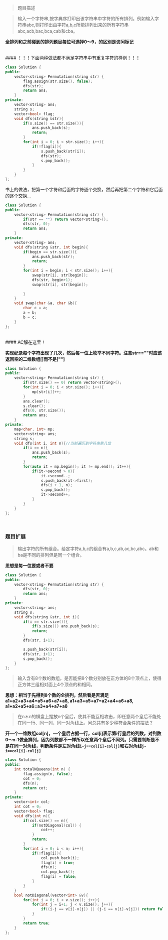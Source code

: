 > 题目描述

> 输入一个字符串,按字典序打印出该字符串中字符的所有排列。例如输入字符串abc,则打印出由字符a,b,c所能排列出来的所有字符串abc,acb,bac,bca,cab和cba。

**全排列和之前碰到的排列题目每位可选择0～9，的区别是访问标记**

<br/>
#### ！！！下面两种做法都不满足字符串中有重复字符的样例！！！

```c++
class Solution {
public:
    vector<string> Permutation(string str) {
        flag.assign(str.size(), false);
        dfs(str);
        return ans;
    }
private:
    vector<string> ans;
    string s;
    vector<bool> flag;
    void dfs(string &str){
        if(s.size() == str.size()){
            ans.push_back(s);
            return;
        }
        for(int i = 0; i < str.size(); i++){
            if(!flag[i]){
                s.push_back(str[i]);
                dfs(str);
                s.pop_back();
            }
        }
    }
};
```
书上的做法，把第一个字符和后面的字符逐个交换，然后再把第二个字符和它后面的逐个交换...
```c++
class Solution {
public:
    vector<string> Permutation(string str) {
        if(str == "") return vector<string>();
        dfs(str, 0);
        return ans;
    }
private:
    vector<string> ans;
    void dfs(string &str, int begin){
        if(begin == str.size()){
            ans.push_back(str);
            return;
        }
        for(int i = begin; i < str.size(); i++){
            swap(str[i], str[begin]);
            dfs(str, begin+1);
            swap(str[i], str[begin]);
             
        }
    }
    void swap(char &a, char &b){
        char c = a;
        a = b;
        b = c;
    }
};
```
<br/>
#### AC解在这里！

**实现纪录每个字符出现了几次，然后每一位上枚举不同字符。注意str==""时应该返回空的二维数组[]而不是[""]**

```c++
class Solution {
public:
    vector<string> Permutation(string str) {
        if(str.size() == 0) return vector<string>();
        for(int i = 0; i < str.size(); i++){
            mp[str[i]]++;
        }
        ans.clear();
        s.clear();
        dfs(0, str.size());
        return ans;
    }
private:
    map<char, int> mp;
    vector<string> ans;
    string s;
    void dfs(int i, int n){//当前遍历到字符串第几位
        if(i == n){
            ans.push_back(s);
            return;
        }
        for(auto it = mp.begin(); it != mp.end(); it++){
            if(it->second > 0){
                it->second--;
                s.push_back(it->first);
                dfs(i + 1, n);
                s.pop_back();
                it->second++;
            }
        }
    }
};
```

<br/>

### 题目扩展

> 输出字符的所有组合。给定字符a,b,c的组合有a,b,c,ab,ac,bc,abc。ab和ba是不同的排列但是同一个组合。

**思想是每一位要或者不要**

```c++
class Solution {
public:
    vector<string> Permutation(string str) {
        dfs(str, 0);
        return ans;
    }
private:
    vector<string> ans;
    string s;
    void dfs(string &str, int i){
        if(i == str.size()){
            if(s.size()) ans.push_back(s);
            return;
        }
        dfs(str, i+1);

        s.push_back(str[i]);
        dfs(str, i+1);
        s.pop_back();
    }
};
```

> 输入含有8个数的数组，是否能把8个数分别放在正方体的8个顶点上，使得正方体三组相对面上4个顶点的和相同。

**思想：相当于先得到8个数的全排列，然后看是否满足a1+a2+a3+a4=a5+a6+a7+a8, a1+a3+a5+a7=a2+a4+a6+a8, a1+a2+a5+a6=a3+a4+a7+a8**


> 在n＊n的棋盘上摆放n个皇后，使其不能互相攻击，即任意两个皇后不能处在同一行、同一列、同一对角线上。问总共有多少种符合条件的摆法？

**开一个一维数组col[n]，一个皇后占据一行，col[i]表示第i行皇后的列数。对列数0～n-1做全排列，因为列数都不一样所以任意两个皇后不同列。只需要判断是不是在同一对角线，判断条件是左对角线```i-j==col[i]-col[j]```和右对角线```j-i==col[i]-col[j]```**

```c++
class Solution {
public:
    int totalNQueens(int n) {
        flag.assign(n, false);
        cot = 0;
        dfs(n);
        return cot;
    }
private:
    vector<int> col;
    int cot = 0;
    vector<bool> flag;
    void dfs(int n){
        if(col.size() == n){
            if(notDiagonal(col)) {
                cot++;
            }
            return;
        }
        for(int i = 0; i < n; i++){
            if(!flag[i]){
                col.push_back(i);
                flag[i] = true;
                dfs(n);
                col.pop_back();
                flag[i] = false;
            }
        }
    }
    bool notDiagonal(vector<int> &v){
        for(int i = 0; i < v.size(); i++){
            for(int j = i+1; j < v.size(); j++){
                if((i-j == v[i]-v[j]) || (j-i == v[i]-v[j])) return false;
            }
        }
        return true;
    }
};
```